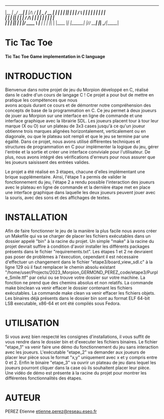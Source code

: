   _______ _____ _____   _______       _____   _______ ____  ______ 
 |__   __|_   _/ ____| |__   __|/\   / ____| |__   _ / __ \|  ____|
    | |    | || |         | |  /  \ | |         | | | |  | | |__   
    | |    | || |         | | / /\ \| |         | | | |  | |  __|  
    | |   _| || |____     | |/ ____ \ |____     | | | |__| | |____ 
    |_|  |_____\_____|    |_/_/    \_\_____|    |_|  \____/|______|
# Tic Tac Toe
#### Tic Tac Toe Game implementation in C language

# INTRODUCTION

Bienvenue dans notre projet de jeu du Morpion développé en C, 
réalisé dans le cadre d'un cours de langage C ! 
Ce projet a pour but de mettre en pratique les compétences que nous  
avons acquis durant ce cours et de démontrer notre compréhension des 
concepts de base de la programmation en C.
Ce jeu permet à deux joueurs de jouer au Morpion sur une interface 
en ligne de commande et une interface graphique avec la librairie SDL. 
Les joueurs placent tour à tour leur marque (X ou O) sur un plateau de 3x3 
cases jusqu'à ce qu'un joueur obtienne trois marques alignées horizontalement, 
verticalement ou en diagonale, ou que le plateau soit rempli et que 
le jeu se termine par une égalité.
Dans ce projet, nous avons utilisé différentes techniques et structures de programmation 
en C pour implémenter la logique du jeu, gérer l'entrée et la sortie et créer une interface 
conviviale pour l'utilisateur.
De plus, nous avons intégré des vérifications d'erreurs pour nous assurer que les joueurs 
saisissent des entrées valides.

Le projet a été réalisé en 3 étapes, chacune d'elles implémentant une brique supplémentaire.
Ainsi, l'étape 1 a permis de valider le fonctionnement du jeu, l'étape 2 a rendu possible 
l'interaction des joueurs avec le plateau en ligne de commande et la dernière étape met en place une
interface graphique dans laquelle les deux joueurs peuvent jouer avec la souris, avec des sons et 
des affichages de textes.
# INSTALLATION
Afin de faire fonctionner le jeu de la manière la plus facile nous avons 
créer un Makefile qui va se charger de placer les fichiers exécutables dans un dossier
appelé "bin" à la racine du projet. Un simple "make" à la racine du projet devrait suffire à condition 
d'avoir installer les différents packages présents dans le fichier "requirements.txt".
Les étapes 1 et 2 ne devraient pas poser de problèmes à l'éxecution, cependant il est nécessaire d'effectuer un
changement dans le fichier "etape3/board_view_sdl.c" à la ligne 129 où il faut remplacer le chemin absolu
existant "/home/user/Projects/2023_Morpion_GERMOND_PEREZ_code/etape3/Purple_Smile.ttf" par celui ou se
trouve votre dossier sur votre machine. La fonction ne prend que des chemins absolus et non relatifs.
La commande make binclean va venir effacer le dossier contenant les fichiers exécutables.
La commande make clean va venir effacer les fichiers objets. 
Les binaires déjà présents dans le dossier bin sont au format ELF 64-bit LSB executable, x86-64 et ont été
compilés sous Fedora.
# UTILISATION

Si vous avez bien respecté les consignes d'installations, il vous suffit de vous rendre
dans le dossier bin et d'executer les fichiers binaires. Le fichier "etape_1" va venir faire
une démo du fonctionnement du jeu sans interaction avec les joueurs. L'exécutable "etape_2" va
demander aux joueurs de placer leur pièce sous le format "x,y" uniquement avec x et y compris entre
0 et 2. Enfin le binaire "etape_3" va ouvrir un plateau de jeu dans lequel les joueurs pourront cliquer
dans la case où ils souhaitent placer leur pièce. Une vidéo de démo est présente à la racine du projet
pour montrer les différentes fonctionnalités des étapes.
# AUTEUR

PEREZ Etienne <etienne.perez@reseau.eseo.fr>
